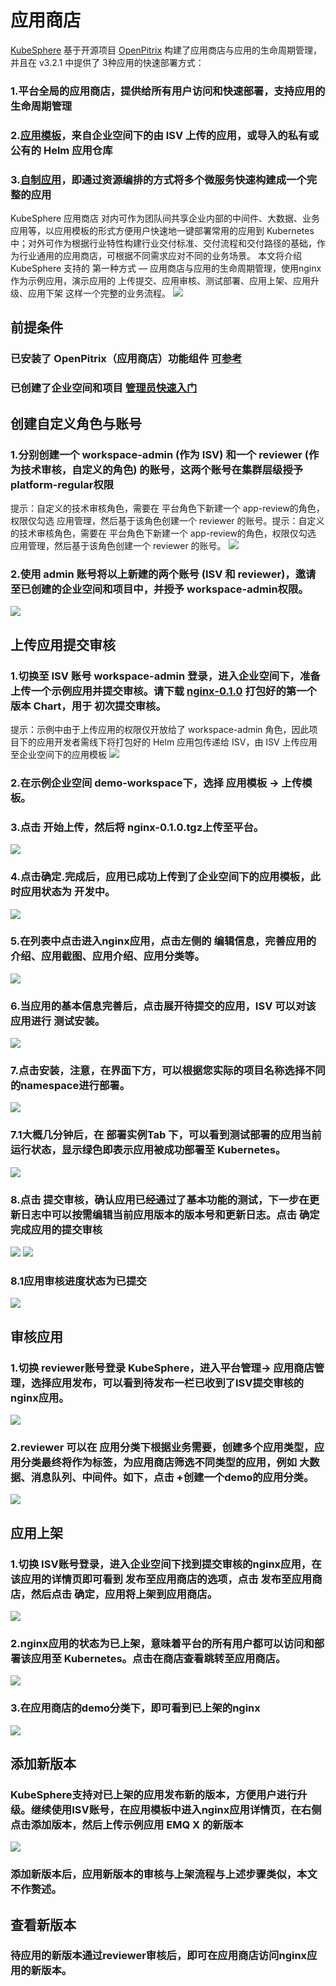 # 应用商店
[KubeSphere](https://github.com/kubesphere/kubesphere) 基于开源项目 [OpenPitrix](https://openpitrix.io/) 构建了应用商店与应用的生命周期管理，并且在 v3.2.1 中提供了 3种应用的快速部署方式：
### 1.平台全局的应用商店，提供给所有用户访问和快速部署，支持应用的生命周期管理
### 2.[应用模板](https://v2-1.docs.kubesphere.io/docs/zh-CN/quick-start/one-click-deploy/)，来自企业空间下的由 ISV 上传的应用，或导入的私有或公有的 Helm 应用仓库
### 3.[自制应用](https://v2-1.docs.kubesphere.io/docs/zh-CN/quick-start/wordpress-deployment/)，即通过资源编排的方式将多个微服务快速构建成一个完整的应用

KubeSphere 应用商店 对内可作为团队间共享企业内部的中间件、大数据、业务应用等，以应用模板的形式方便用户快速地一键部署常用的应用到 Kubernetes 中；对外可作为根据行业特性构建行业交付标准、交付流程和交付路径的基础，作为行业通用的应用商店，可根据不同需求应对不同的业务场景。
本文将介绍 KubeSphere 支持的 第一种方式 — 应用商店与应用的生命周期管理，使用nginx作为示例应用，演示应用的 上传提交、应用审核、测试部署、应用上架、应用升级、应用下架 这样一个完整的业务流程。
![](Home-page.png)

## 前提条件
### 已安装了 OpenPitrix（应用商店）功能组件 [可参考](https://kubesphere.com.cn/docs/pluggable-components/app-store/)
### 已创建了企业空间和项目 [管理员快速入门](https://kubesphere.com.cn/docs/access-control-and-account-management/multi-tenancy-in-kubesphere/)

## 创建自定义角色与账号
### 1.分别创建一个 workspace-admin (作为 ISV) 和一个 reviewer (作为技术审核，自定义的角色) 的账号，这两个账号在集群层级授予 platform-regular权限
提示：自定义的技术审核角色，需要在 平台角色下新建一个 app-review的角色，权限仅勾选 应用管理，然后基于该角色创建一个 reviewer 的账号。提示：自定义的技术审核角色，需要在 平台角色下新建一个 app-review的角色，权限仅勾选 应用管理，然后基于该角色创建一个 reviewer 的账号。
![](role.png)
### 2.使用 admin 账号将以上新建的两个账号 (ISV 和 reviewer)，邀请至已创建的企业空间和项目中，并授予 workspace-admin权限。
![](workspace-admin.png)
## 上传应用提交审核
### 1.切换至 ISV 账号 workspace-admin 登录，进入企业空间下，准备上传一个示例应用并提交审核。请下载 [nginx-0.1.0](https://kubesphere.com.cn/files/application-templates/nginx-0.1.0.tgz) 打包好的第一个版本 Chart，用于 初次提交审核。
提示：示例中由于上传应用的权限仅开放给了 workspace-admin 角色，因此项目下的应用开发者需线下将打包好的 Helm 应用包传递给 ISV，由 ISV 上传应用至企业空间下的应用模板
![](isv-1.png)
### 2.在示例企业空间 demo-workspace下，选择 应用模板 → 上传模板。
### 3.点击 开始上传，然后将 nginx-0.1.0.tgz上传至平台。
![](isv-2.png)
### 4.点击确定.完成后，应用已成功上传到了企业空间下的应用模板，此时应用状态为 开发中。
![](isv-3.png)
### 5.在列表中点击进入nginx应用，点击左侧的 编辑信息，完善应用的介绍、应用截图、应用介绍、应用分类等。
![](isv-4.png)
### 6.当应用的基本信息完善后，点击展开待提交的应用，ISV 可以对该应用进行 测试安装。
![](isv-5.png)
### 7.点击安装，注意，在界面下方，可以根据您实际的项目名称选择不同的namespace进行部署。
![](isv-6.png)
### 7.1大概几分钟后，在 部署实例Tab 下，可以看到测试部署的应用当前运行状态，显示绿色即表示应用被成功部署至 Kubernetes。
![](isv-7.png)
### 8.点击 提交审核，确认应用已经通过了基本功能的测试，下一步在更新日志中可以按需编辑当前应用版本的版本号和更新日志。点击 确定完成应用的提交审核
![](isv-8.png)
![](isv-9.png)
### 8.1应用审核进度状态为已提交
![](isv-10.png)
## 审核应用
### 1.切换 reviewer账号登录 KubeSphere，进入平台管理→ 应用商店管理，选择应用发布，可以看到待发布一栏已收到了ISV提交审核的nginx应用。
![](reviewer-1.png)
### 2.reviewer 可以在 应用分类下根据业务需要，创建多个应用类型，应用分类最终将作为标签，为应用商店筛选不同类型的应用，例如 大数据、消息队列、中间件。如下，点击 +创建一个demo的应用分类。
![](reviewer-2.png)
## 应用上架
### 1.切换 ISV账号登录，进入企业空间下找到提交审核的nginx应用，在该应用的详情页即可看到 发布至应用商店的选项，点击 发布至应用商店，然后点击 确定，应用将上架到应用商店。
![](reviewer-3.png)
### 2.nginx应用的状态为已上架，意味着平台的所有用户都可以访问和部署该应用至 Kubernetes。点击在商店查看跳转至应用商店。
![](reviewer-4.png)
### 3.在应用商店的demo分类下，即可看到已上架的nginx
![](reviewer-5.png)
## 添加新版本
### KubeSphere支持对已上架的应用发布新的版本，方便用户进行升级。继续使用ISV账号，在应用模板中进入nginx应用详情页，在右侧点击添加版本，然后上传示例应用 EMQ X 的新版本
![](isv-11.png)
### 添加新版本后，应用新版本的审核与上架流程与上述步骤类似，本文不作赘述。
## 查看新版本
### 待应用的新版本通过reviewer审核后，即可在应用商店访问nginx应用的新版本。













